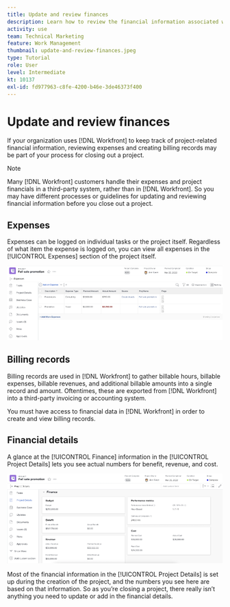 ```yaml
---
title: Update and review finances
description: Learn how to review the financial information associated with a project in [!DNL  Workfront].
activity: use
team: Technical Marketing
feature: Work Management
thumbnail: update-and-review-finances.jpeg
type: Tutorial
role: User
level: Intermediate
kt: 10137
exl-id: fd977963-c8fe-4200-b46e-3de46373f400
---
```

# Update and review finances

If your organization uses [!DNL Workfront] to keep track of project-related financial information, reviewing expenses and creating billing records may be part of your process for closing out a project.

>[!NOTE]
>
>Many [!DNL Workfront] customers handle their expenses and project financials in a third-party system, rather than in [!DNL Workfront]. So you may have different processes or guidelines for updating and reviewing financial information before you close out a project.


## Expenses

Expenses can be logged on individual tasks or the project itself. Regardless of what item the expense is logged on, you can view all expenses in the [!UICONTROL Expenses] section of the project itself.

![[!UICONTROL Expenses] section of a project](assets/expense-section.png)

## Billing records

Billing records are used in [!DNL Workfront] to gather billable hours, billable expenses, billable revenues, and additional billable amounts into a single record and amount. Oftentimes, these are exported from [!DNL Workfront] into a third-party invoicing or accounting system.

You must have access to financial data in [!DNL Workfront] in order to create and view billing records.

## Financial details

A glance at the [!UICONTROL Finance] information in the [!UICONTROL Project Details] lets you see actual numbers for benefit, revenue, and cost.

![Finances section of [!UICONTROL Project Details] window on a project](assets/finance-section-project-details.png)

Most of the financial information in the [!UICONTROL Project Details] is set up during the creation of the project, and the numbers you see here are based on that information. So as you’re closing a project, there really isn’t anything you need to update or add in the financial details.

<!---
learn more urls
Create billing records
Manage project expenses
Project finances
--->

